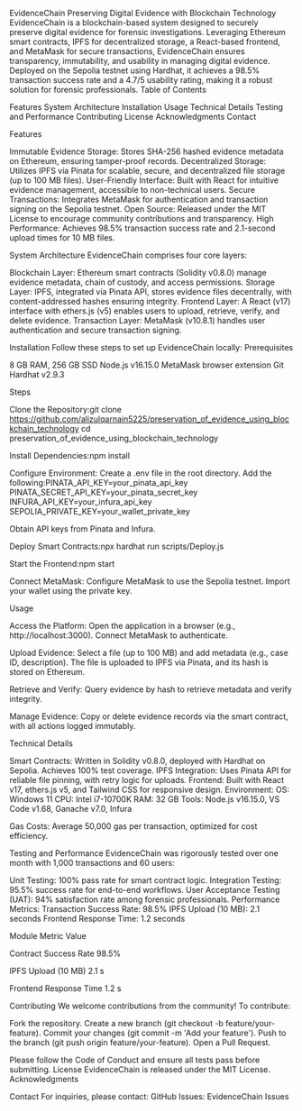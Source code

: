 EvidenceChain
Preserving Digital Evidence with Blockchain Technology
EvidenceChain is a blockchain-based system designed to securely preserve digital evidence for forensic investigations. Leveraging Ethereum smart contracts, IPFS for decentralized storage, a React-based frontend, and MetaMask for secure transactions, EvidenceChain ensures transparency, immutability, and usability in managing digital evidence. Deployed on the Sepolia testnet using Hardhat, it achieves a 98.5% transaction success rate and a 4.7/5 usability rating, making it a robust solution for forensic professionals.
Table of Contents

Features
System Architecture
Installation
Usage
Technical Details
Testing and Performance
Contributing
License
Acknowledgments
Contact

Features

Immutable Evidence Storage: Stores SHA-256 hashed evidence metadata on Ethereum, ensuring tamper-proof records.
Decentralized Storage: Utilizes IPFS via Pinata for scalable, secure, and decentralized file storage (up to 100 MB files).
User-Friendly Interface: Built with React for intuitive evidence management, accessible to non-technical users.
Secure Transactions: Integrates MetaMask for authentication and transaction signing on the Sepolia testnet.
Open Source: Released under the MIT License to encourage community contributions and transparency.
High Performance: Achieves 98.5% transaction success rate and 2.1-second upload times for 10 MB files.

System Architecture
EvidenceChain comprises four core layers:

Blockchain Layer: Ethereum smart contracts (Solidity v0.8.0) manage evidence metadata, chain of custody, and access permissions.
Storage Layer: IPFS, integrated via Pinata API, stores evidence files decentrally, with content-addressed hashes ensuring integrity.
Frontend Layer: A React (v17) interface with ethers.js (v5) enables users to upload, retrieve, verify, and delete evidence.
Transaction Layer: MetaMask (v10.8.1) handles user authentication and secure transaction signing.


Installation
Follow these steps to set up EvidenceChain locally:
Prerequisites

8 GB RAM, 256 GB SSD
Node.js v16.15.0
MetaMask browser extension
Git
Hardhat v2.9.3

Steps

Clone the Repository:git clone https://github.com/alizulqarnain5225/preservation_of_evidence_using_blockchain_technology
cd preservation_of_evidence_using_blockchain_technology

Install Dependencies:npm install


Configure Environment:
Create a .env file in the root directory.
Add the following:PINATA_API_KEY=your_pinata_api_key
PINATA_SECRET_API_KEY=your_pinata_secret_key
INFURA_API_KEY=your_infura_api_key
SEPOLIA_PRIVATE_KEY=your_wallet_private_key


Obtain API keys from Pinata and Infura.


Deploy Smart Contracts:npx hardhat run scripts/Deploy.js 


Start the Frontend:npm start


Connect MetaMask:
Configure MetaMask to use the Sepolia testnet.
Import your wallet using the private key.



Usage

Access the Platform:
Open the application in a browser (e.g., http://localhost:3000).
Connect MetaMask to authenticate.


Upload Evidence:
Select a file (up to 100 MB) and add metadata (e.g., case ID, description).
The file is uploaded to IPFS via Pinata, and its hash is stored on Ethereum.


Retrieve and Verify:
Query evidence by hash to retrieve metadata and verify integrity.


Manage Evidence:
Copy or delete evidence records via the smart contract, with all actions logged immutably.



Technical Details

Smart Contracts: Written in Solidity v0.8.0, deployed with Hardhat on Sepolia. Achieves 100% test coverage.
IPFS Integration: Uses Pinata API for reliable file pinning, with retry logic for uploads.
Frontend: Built with React v17, ethers.js v5, and Tailwind CSS for responsive design.
Environment:
OS: Windows 11
CPU: Intel i7-10700K
RAM: 32 GB
Tools: Node.js v16.15.0, VS Code v1.68, Ganache v7.0, Infura


Gas Costs: Average 50,000 gas per transaction, optimized for cost efficiency.

Testing and Performance
EvidenceChain was rigorously tested over one month with 1,000 transactions and 60 users:

Unit Testing: 100% pass rate for smart contract logic.
Integration Testing: 95.5% success rate for end-to-end workflows.
User Acceptance Testing (UAT): 94% satisfaction rate among forensic professionals.
Performance Metrics:
Transaction Success Rate: 98.5%
IPFS Upload (10 MB): 2.1 seconds
Frontend Response Time: 1.2 seconds






Module
Metric
Value



Contract
Success Rate
98.5%


IPFS
Upload (10 MB)
2.1 s


Frontend
Response Time
1.2 s


Contributing
We welcome contributions from the community! To contribute:

Fork the repository.
Create a new branch (git checkout -b feature/your-feature).
Commit your changes (git commit -m 'Add your feature').
Push to the branch (git push origin feature/your-feature).
Open a Pull Request.

Please follow the Code of Conduct and ensure all tests pass before submitting.
License
EvidenceChain is released under the MIT License.
Acknowledgments

Contact
For inquiries, please contact:
GitHub Issues: EvidenceChain Issues
